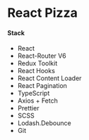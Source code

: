 # React Pizza
#### Stack
- React
- React-Router V6
- Redux Toolkit
- React Hooks
- React Content Loader
- React Pagination
- TypeScript
- Axios + Fetch
- Prettier
- SCSS
- Lodash.Debounce
- Git